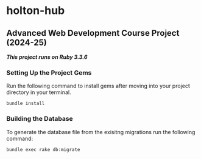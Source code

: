 # holton-hub
## Advanced Web Development Course Project (2024-25)

***This project runs on Ruby 3.3.6***

### Setting Up the Project Gems

Run the following command to install gems after moving into your project directory in your terminal.
```
bundle install
```

### Building the Database

To generate the database file from the exisitng migrations run the following command:
```
bundle exec rake db:migrate
```
